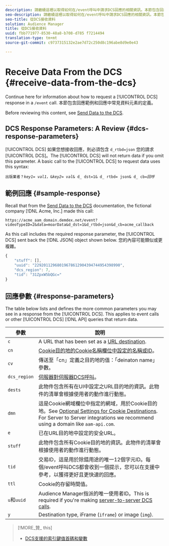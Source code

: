 ```yaml
---
description: 請繼續這裡以取得如何在/event呼叫中請求DCS回應的相關資訊。本節包含回應範例和回應中常見資料元素的定義。
seo-description: 請繼續這裡以取得如何在/event呼叫中請求DCS回應的相關資訊。本節包含回應範例和回應中常見資料元素的定義。
seo-title: 從DCS接收資料
solution: Audience Manager
title: 從DCS接收資料
uuid: fbb771977-8530-48a8-b708-d785 f7214494
translation-type: tm+mt
source-git-commit: c9737315132e2ae7d72c250d8c196abe8d9e0e43

---
```



# Receive Data From the DCS {#receive-data-from-the-dcs}

Continue here for information about how to request a [!UICONTROL DCS] response in a `/event` call. 本節包含回應範例和回應中常見資料元素的定義。

Before reviewing this content, see [Send Data to the DCS](../../../api/dcs-intro/dcs-event-calls/dcs-url-send.md).

## DCS Response Parameters: A Review {#dcs-response-parameters}

[!UICONTROL DCS] 如果您想接收回應，則必須包含 `d_rtbd=json` 您的請求 [!UICONTROL DCS]。The [!UICONTROL DCS] will not return data if you omit this parameter. A basic call to the [!UICONTROL DCS] to request data uses this syntax:

<pre><code>出版業者？<i></i><i>key1</i>= <i>val1</i>，&amp;<i>key2</i>= <i>val</i>&amp; d_ dst=1&amp; d_ rtbd= json&amp; d_ cb=<i>回呼</i></code>
</pre>

## 範例回應 {#sample-response}

Recall that from the [Send Data to the DCS](../../../api/dcs-intro/dcs-event-calls/dcs-url-send.md) documentation, the fictional company [!DNL Acme, Inc.] made this call:

`https://acme_aam_domain.demdex.net/event?videoTypeID=2&data=moarData&d_dst=1&d_rtbd=json&d_cb=acme_callback`

As this call includes the required response parameter, the [!UICONTROL DCS] sent back the [!DNL JSON] object shown below. 您的內容可能類似或更複雜。

```js
{
    "stuff": [],
    "uuid": "22920112968019678612904394744954398990",
    "dcs_region": 7,
    "tid": "31ZpxW5bQGc="
}
```

## 回應參數 {#response-parameters}

The table below lists and defines the more common parameters you may see in a response from the [!UICONTROL DCS]. This applies to event calls or other [!UICONTROL DCS] [!DNL API] queries that return data.

| 參數 | 說明 |
|--- |--- |
| `c` | A URL that has been set as a [URL destination](../../../features/destinations/manage-destinations.md#configure-url-destination). |
| `cn` | [Cookie目的地的Cookie名稱欄位中設定的名稱或ID](../../../features/destinations/manage-destinations.md#create-cookie-destination)。 |
| `cv` | 傳送至「cn」定義之目的地的值：「deinaton name」參數。 |
| `dcs_region` | [伺服器對伺服器DCS呼叫](../../../api/dcs-intro/dcs-api-reference/dcs-regions.md)。 |
| `dests` | 此物件包含所有在UI中設定之URL目的地的資訊。此物件的清單會根據使用者的動作進行動態。 |
| `dmn` | 這是Cookie網域欄位中指定的網域，用於Cookie目的地。See [Optional Settings for Cookie Destinations](../../../features/destinations/manage-destinations.md#optional-settings-cookies).  For  Server to Server integrations we recommend using a domain like `aam-api.com`. |
| `e` | 已在URL目的地中設定的安全URL。 |
| `stuff` | 此物件包含所有Cookie目的地的資訊。此物件的清單會根據使用者的動作進行動態。 |
| `tid` | 交易ID，這是用於除錯用途的唯一12個字元ID。每個/event呼叫DCS都會收到一個提示，您可以在支援中參考，以獲得更好且更快速的回應。 |
| `ttl` | Cookie的存留時間值。 |
| `u`和`uuid` | Audience Manager指派的唯一使用者ID。This is required if you&#39;re making [server-to-server DCS calls](../../../api/dcs-intro/dcs-s2s/dcs-s2s-calls.md). |
| `y` | Destination type,  iFrame (`iframe`) or image (`img`). |

>[!MORE_贊_ this]
>
>* [DCS支援的索引鍵值首碼和變數](../../../api/dcs-intro/dcs-api-reference/dcs-keys.md)

